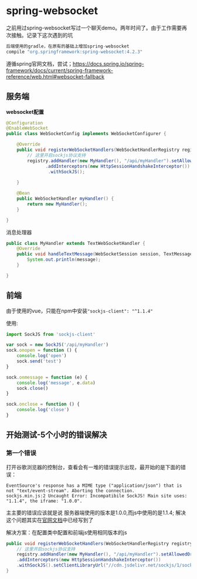 # spring-websocket

之前用过spring-websocket写过一个聊天demo。两年时间了。由于工作需要再次接触。记录下这次遇到的坑

```java
后端使用的gradle，在原有的基础上增加spring-websocket
compile "org.springframework:spring-websocket:4.2.3"
```

遵循spring官网文档，尝试；https://docs.spring.io/spring-framework/docs/current/spring-framework-reference/web.html#websocket-fallback

## 服务端
**websocket配置**
```java
@Configuration
@EnableWebSocket
public class WebSocketConfig implements WebSocketConfigurer {

    @Override
    public void registerWebSocketHandlers(WebSocketHandlerRegistry registry) {
        // 这里开启sockjs协议支持
        registry.addHandler(new MyHandler(), "/api/myHandler").setAllowedOrigins("*")
               .addInterceptors(new HttpSessionHandshakeInterceptor())
                .withSockJS();
            
    }

    @Bean
    public WebSocketHandler myHandler() {
        return new MyHandler();
    }

}
```

消息处理器
```java
public class MyHandler extends TextWebSocketHandler {
    @Override
    public void handleTextMessage(WebSocketSession session, TextMessage message) {
        System.out.println(message);
    }

}
```

##

## 前端
由于使用的vue，只能在npm中安装`"sockjs-client": "^1.1.4"`

使用:
```javascript
import SockJS from 'sockjs-client'

var sock = new SockJS('/api/myHandler')
sock.onopen = function () {
    console.log('open')
    sock.send('test')
}

sock.onmessage = function (e) {
    console.log('message', e.data)
    sock.close()
}

sock.onclose = function () {
    console.log('close')
}
```

## 开始测试-5个小时的错误解决

### 第一个错误
打开谷歌浏览器的控制台，查看会有一堆的错误提示出现，最开始的是下面的错误：
```
EventSource's response has a MIME type ("application/json") that is not "text/event-stream". Aborting the connection.
sockjs.min.js:2 Uncaught Error: Incompatibile SockJS! Main site uses: "1.1.4", the iframe: "1.0.0".
```

主主要的错误应该就是说 服务器端使用的版本是1.0.0,而js中使用的是1.1.4; 解决这个问题其实在[官网文档](https://docs.spring.io/spring-framework/docs/current/spring-framework-reference/web.html#websocket-fallback-xhr-vs-iframe)中已经写到了

解决方案：在配置类中配置和前端js使用相同版本的js
```java
public void registerWebSocketHandlers(WebSocketHandlerRegistry registry) {
    // 这里开启sockjs协议支持
    registry.addHandler(new MyHandler(), "/api/myHandler").setAllowedOrigins("*")
    .addInterceptors(new HttpSessionHandshakeInterceptor())
    .withSockJS().setClientLibraryUrl("//cdn.jsdelivr.net/sockjs/1/sockjs.min.js");
}
```





